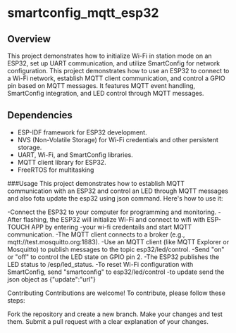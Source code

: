 # smartconfig_mqtt_esp32
## Overview
This project demonstrates how to initialize Wi-Fi in station mode on an ESP32, set up UART communication, and utilize SmartConfig for network configuration. This project demonstrates how to use an ESP32 to connect to a Wi-Fi network, establish MQTT client communication, and control a GPIO pin based on MQTT messages. It features MQTT event handling, SmartConfig integration, and LED control through MQTT messages.


## Dependencies
- ESP-IDF framework for ESP32 development.
- NVS (Non-Volatile Storage) for Wi-Fi credentials and other persistent storage.
- UART, Wi-Fi, and SmartConfig libraries.
- MQTT client library for ESP32.
- FreeRTOS for multitasking

###Usage
This project demonstrates how to establish MQTT communication with an ESP32 and control an LED through MQTT messages and also fota update the esp32 using json command. Here's how to use it:

-Connect the ESP32 to your computer for programming and monitoring.
-After flashing, the ESP32 will initialize Wi-Fi and  connect to wifi with ESP-TOUCH APP  by entering 
-your wi-fi credentails and start MQTT communication.
-The MQTT client connects to a broker (e.g., mqtt://test.mosquitto.org:1883).
-Use an MQTT client (like MQTT Explorer or Mosquitto) to publish messages to the topic esp32/led/control.
-Send "on" or "off" to control the LED state on GPIO pin 2.
-The ESP32 publishes the LED status to /esp/led_status.
-To reset Wi-Fi configuration with SmartConfig, send "smartconfig" to esp32/led/control
-to update send the json object as {"update":"url"}


Contributing
Contributions are welcome! To contribute, please follow these steps:

Fork the repository and create a new branch.
Make your changes and test them.
Submit a pull request with a clear explanation of your changes.
